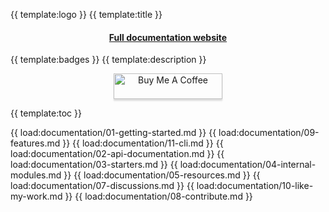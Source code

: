 {{ template:logo }}
{{ template:title }}

<h4 align="center">
    <a href="https://adrien2p.github.io/medusa-extender/#/" alt="Full documentation">Full documentation website</a>
</h4>

{{ template:badges }}
{{ template:description }}

<p align="center">
    <a href="https://www.buymeacoffee.com/adriendeperetti" target="_blank"><img src="https://www.buymeacoffee.com/assets/img/custom_images/orange_img.png" alt="Buy Me A Coffee" style="height: 41px !important;width: 174px !important;box-shadow: 0px 3px 2px 0px rgba(190, 190, 190, 0.5) !important;-webkit-box-shadow: 0px 3px 2px 0px rgba(190, 190, 190, 0.5) !important;" ></a>
</p>

{{ template:toc }}

{{ load:documentation/01-getting-started.md }}
{{ load:documentation/09-features.md }}
{{ load:documentation/11-cli.md }}
{{ load:documentation/02-api-documentation.md }}
{{ load:documentation/03-starters.md }}
{{ load:documentation/04-internal-modules.md }}
{{ load:documentation/05-resources.md }}
{{ load:documentation/07-discussions.md }}
{{ load:documentation/10-like-my-work.md }}
{{ load:documentation/08-contribute.md }}
